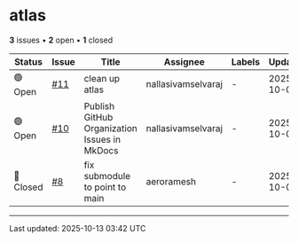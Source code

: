 # atlas

**3** issues • **2** open • **1** closed

<div class="github-issue-table-container">
<table class="github-issue-table">
<thead>
<tr>
<th>Status</th>
<th>Issue</th>
<th>Title</th>
<th>Assignee</th>
<th>Labels</th>
<th>Updated</th>
</tr>
</thead>
<tbody>
<tr><td>🟢 Open</td><td><a href='https://github.com/Simtestlab/atlas/issues/11' target='_blank'>#11</a></td><td>clean up atlas</td><td>nallasivamselvaraj</td><td>-</td><td>2025-10-05</td></tr>
<tr><td>🟢 Open</td><td><a href='https://github.com/Simtestlab/atlas/issues/10' target='_blank'>#10</a></td><td>Publish GitHub Organization Issues in MkDocs</td><td>nallasivamselvaraj</td><td>-</td><td>2025-10-05</td></tr>
<tr><td>🔴 Closed</td><td><a href='https://github.com/Simtestlab/atlas/issues/8' target='_blank'>#8</a></td><td>fix submodule to point to main</td><td>aeroramesh</td><td>-</td><td>2025-10-05</td></tr>
</tbody>
</table>
</div>

---

Last updated: 2025-10-13 03:42 UTC